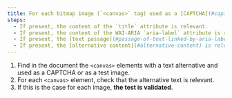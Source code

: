 ```yaml
---
title: For each bitmap image (`<canvas>` tag) used as a [CAPTCHA](#captcha) or as a [test image](#test-image), having a [text alternative](#text-alternative-image) or an [alternative content](#alternative-content), is this alternative relevant?
steps:
  - If present, the content of the `title` attribute is relevant.
  - If present, the content of the WAI-ARIA `aria-label` attribute is relevant.
  - If present, the [text passage](#passage-of-text-linked-by-aria-labelledby-or-aria-describedby) associated via the `aria-labelledby` WAI-ARIA attribute is relevant.
  - If present, the [alternative content](#alternative-content) is relevant.
---
```


1. Find in the document the `<canvas>` elements with a text alternative and used as a CAPTCHA or as a test image.
2. For each `<canvas>` element, check that the alternative text is relevant.
3. If this is the case for each image, **the test is validated**.
